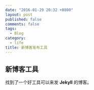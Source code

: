 ```yaml
---
date: "2016-01-29 20:32 +0800"
layout: post
published: false
comments: false
tags: 
  - Blog
category: 
  - life
title: 新博客发布工具
---
```





## 新博客工具

找到了一个好工具可以来发 **Jekyll** 的博客。
